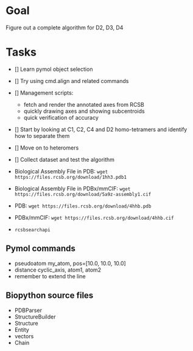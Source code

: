 # Goal
Figure out a complete algorithm for D2, D3, D4

# Tasks

- [] Learn pymol object selection
- [] Try using cmd.align and related commands
- [] Management scripts:
	- fetch and render the annotated axes from RCSB
	- quickly drawing axes and showing subcentroids
	- quick verification of accuracy
- [] Start by looking at C1, C2, C4 and D2 homo-tetramers and identify how to separate them
- [] Move on to heteromers
- [] Collect dataset and test the algorithm

- Biological Assembly File in PDB: `wget https://files.rcsb.org/download/1hh3.pdb1`
- Biological Assembly File in PDBx/mmCIF: `wget https://files.rcsb.org/download/5a9z-assembly1.cif`
- PDB: `wget https://files.rcsb.org/download/4hhb.pdb`
- PDBx/mmCIF: `wget https://files.rcsb.org/download/4hhb.cif`
- `rcsbsearchapi`

## Pymol commands
- pseudoatom my_atom, pos=[10.0, 10.0, 10.0]
- distance cyclic_axis, atom1, atom2
- remember to extend the line

## Biopython source files
- PDBParser
- StructureBuilder
- Structure
- Entity
- vectors
- Chain